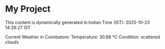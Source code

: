 # My Project

This content is dynamically generated in Indian Time (IST): 2025-10-23 14:26:27 IST


Current Weather in Coimbatore:
Temperature: 30.88 °C
Condition: scattered clouds
